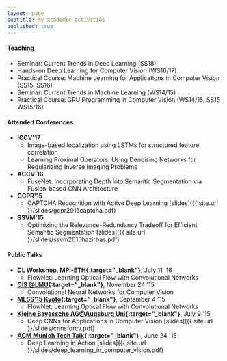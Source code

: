 ```yaml
---
layout: page
subtitle: my academic activities
published: true
---
```


#### Teaching ####
  * Seminar: Current Trends in Deep Learning (SS18)  
  * Hands-on Deep Learning for Computer Vision (WS16/17)
  * Practical Course: Machine Learning for Applications in Computer Vision (SS15, SS16)
  * Seminar: Current Trends in Machine Learning (WS14/15)
  * Practical Course: GPU Programming in Computer Vision (WS14/15, SS15 WS15/16)


#### Attended Conferences ####
  * **ICCV'17**
    * Image-based localization using LSTMs for structured feature correlation
    * Learning Proximal Operators: Using Denoising Networks for Regularizing Inverse Imaging Problems
  * **ACCV'16**
    * FuseNet: Incorporating Depth into Semantic Segmentation via Fusion-based CNN Architecture
  * **GCPR'15**
    * CAPTCHA Recognition with Active Deep Learning [slides]({{ site.url }}/slides/gcpr2015captcha.pdf)
  * **SSVM'15**
    * Optimizing the Relevance-Redundancy Tradeoff for Efficient Semantic Segmentation [slides]({{ site.url }}/slides/ssvm2015hazirbas.pdf)

#### Public Talks ####

  * **[DL Workshop, MPI-ETH](https://is.tuebingen.mpg.de/events/cls-workshop-deep-learning-theory-and-practice){:target="_blank"}**, July 11 '16
    * FlowNet: Learning Optical Flow with Convolutional Networks
  * **[CIS @LMU](http://www.cis.uni-muenchen.de/){:target="_blank"}**, November 24 '15
    * Convolutional Neural Networks for Computer Vision
  * **[MLSS'15 Kyoto](http://www.iip.ist.i.kyoto-u.ac.jp/mlss15/doku.php){:target="_blank"}**, September 4 '15
    * FlowNet: Learning Optical Flow with Convolutional Networks
  * **[Kleine Bayessche AG@Augsburg Uni](https://pizzaseminar.speicherleck.de/index-4.html){:target="_blank"}**, July 9 '15
    * Deep CNNs for Applications in Computer Vision [slides]({{ site.url }}/slides/cnnsforcv.pdf)
  * **[ACM Munich Tech Talk](http://munichacm.de/index.html){:target="_blank"}** , June 24 '15
    * Deep Learning in Action [slides]({{ site.url }}/slides/deep_learning_in_computer_vision.pdf)
